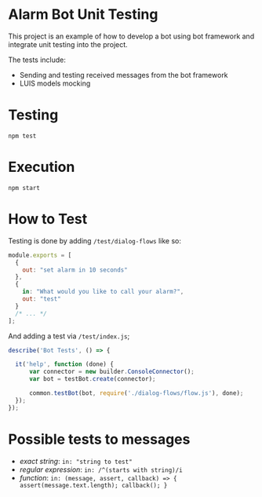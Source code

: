 # Alarm Bot Unit Testing
This project is an example of how to develop a bot using bot framework and integrate unit testing into the project.

The tests include:

* Sending and testing received messages from the bot framework
* LUIS models mocking

# Testing

```
npm test
```

# Execution

```
npm start
```

# How to Test
Testing is done by adding `/test/dialog-flows` like so:

```js
module.exports = [
  {
    out: "set alarm in 10 seconds"
  },
  {
    in: "What would you like to call your alarm?",
    out: "test"
  }
  /* ... */
];
```

And adding a test via `/test/index.js`;

```js
describe('Bot Tests', () => {

  it('help', function (done) { 
      var connector = new builder.ConsoleConnector();
      var bot = testBot.create(connector);

      common.testBot(bot, require('./dialog-flows/flow.js'), done);
  });
});
```

# Possible tests to messages

* *exact string*: `in: "string to test"`
* *regular expression*: `in: /^(starts with string)/i`
* *function*: `in: (message, assert, callback) => { assert(message.text.length); callback(); }`